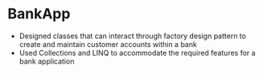 # BankApp


 - Designed classes that can interact through factory design pattern to create and maintain customer accounts within a bank
 - Used Collections and LINQ to accommodate the required features for a bank application 
